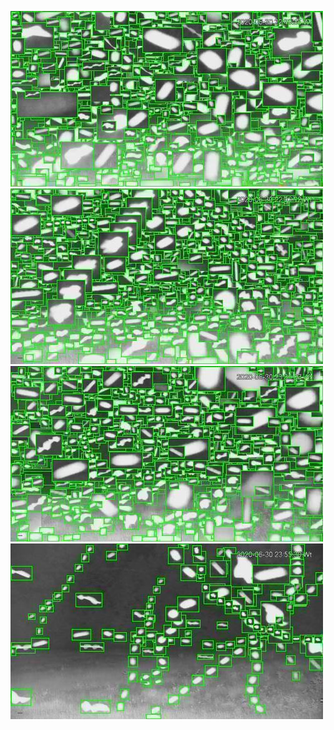 ![20200630-222527-225532](in/20200630/20200630-222527-225532_0_.jpg)
![20200630-225537-232542](in/20200630/20200630-225537-232542_0_.jpg)
![20200630-232547-235552](in/20200630/20200630-232547-235552_0_.jpg)
![20200630-235557-000002](in/20200630/20200630-235557-000002_0_.jpg)
